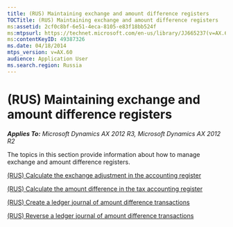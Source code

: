 ```yaml
---
title: (RUS) Maintaining exchange and amount difference registers
TOCTitle: (RUS) Maintaining exchange and amount difference registers
ms:assetid: 2cf0c8bf-6e51-4eca-8105-e83f18bb524f
ms:mtpsurl: https://technet.microsoft.com/en-us/library/JJ665237(v=AX.60)
ms:contentKeyID: 49387326
ms.date: 04/18/2014
mtps_version: v=AX.60
audience: Application User
ms.search.region: Russia
---
```


# (RUS) Maintaining exchange and amount difference registers 


_**Applies To:** Microsoft Dynamics AX 2012 R3, Microsoft Dynamics AX 2012 R2_

The topics in this section provide information about how to manage exchange and amount difference registers.

[(RUS) Calculate the exchange adjustment in the accounting register](rus-calculate-the-exchange-adjustment-in-the-accounting-register.md)

[(RUS) Calculate the amount difference in the tax accounting register](rus-calculate-the-amount-difference-in-the-tax-accounting-register.md)

[(RUS) Create a ledger journal of amount difference transactions](rus-create-a-ledger-journal-of-amount-difference-transactions.md)

[(RUS) Reverse a ledger journal of amount difference transactions](rus-reverse-a-ledger-journal-of-amount-difference-transactions.md)

  



